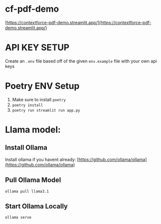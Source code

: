 # cf-pdf-demo
[https://contextforce-pdf-demo.streamlit.app/](https://contextforce-pdf-demo.streamlit.app/)
# API KEY SETUP
Create an `.env` file based off of the given `env.example` file with your own api keys

# Poetry ENV Setup
1) Make sure to install `poetry`
2) ```poetry install```
3) ```poetry run streamlit run app.py```

# Llama model:
## Install Ollama
Install ollama if you havent already: [https://github.com/ollama/ollama](https://github.com/ollama/ollama)
## Pull Ollama Model
```ollama pull llama3.1```
## Start Ollama Locally
```ollama serve```


